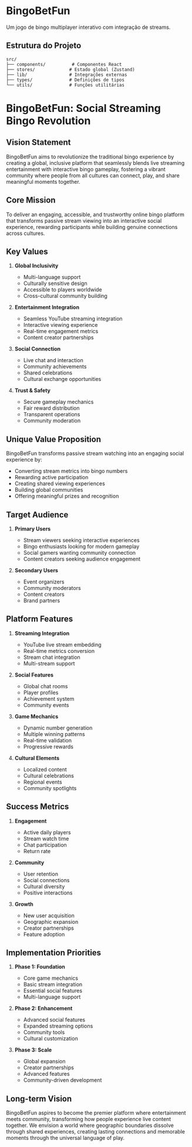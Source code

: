 # BingoBetFun

Um jogo de bingo multiplayer interativo com integração de streams.

## Estrutura do Projeto

```
src/
├── components/          # Componentes React
├── stores/             # Estado global (Zustand)
├── lib/                # Integrações externas
├── types/              # Definições de tipos
└── utils/              # Funções utilitárias
```

# BingoBetFun: Social Streaming Bingo Revolution

## Vision Statement

BingoBetFun aims to revolutionize the traditional bingo experience by creating a global, inclusive platform that seamlessly blends live streaming entertainment with interactive bingo gameplay, fostering a vibrant community where people from all cultures can connect, play, and share meaningful moments together.

## Core Mission

To deliver an engaging, accessible, and trustworthy online bingo platform that transforms passive stream viewing into an interactive social experience, rewarding participants while building genuine connections across cultures.

## Key Values

1. **Global Inclusivity**

   - Multi-language support
   - Culturally sensitive design
   - Accessible to players worldwide
   - Cross-cultural community building

2. **Entertainment Integration**

   - Seamless YouTube streaming integration
   - Interactive viewing experience
   - Real-time engagement metrics
   - Content creator partnerships

3. **Social Connection**

   - Live chat and interaction
   - Community achievements
   - Shared celebrations
   - Cultural exchange opportunities

4. **Trust & Safety**
   - Secure gameplay mechanics
   - Fair reward distribution
   - Transparent operations
   - Community moderation

## Unique Value Proposition

BingoBetFun transforms passive stream watching into an engaging social experience by:

- Converting stream metrics into bingo numbers
- Rewarding active participation
- Creating shared viewing experiences
- Building global communities
- Offering meaningful prizes and recognition

## Target Audience

1. **Primary Users**

   - Stream viewers seeking interactive experiences
   - Bingo enthusiasts looking for modern gameplay
   - Social gamers wanting community connection
   - Content creators seeking audience engagement

2. **Secondary Users**
   - Event organizers
   - Community moderators
   - Content creators
   - Brand partners

## Platform Features

1. **Streaming Integration**

   - YouTube live stream embedding
   - Real-time metrics conversion
   - Stream chat integration
   - Multi-stream support

2. **Social Features**

   - Global chat rooms
   - Player profiles
   - Achievement system
   - Community events

3. **Game Mechanics**

   - Dynamic number generation
   - Multiple winning patterns
   - Real-time validation
   - Progressive rewards

4. **Cultural Elements**
   - Localized content
   - Cultural celebrations
   - Regional events
   - Community spotlights

## Success Metrics

1. **Engagement**

   - Active daily players
   - Stream watch time
   - Chat participation
   - Return rate

2. **Community**

   - User retention
   - Social connections
   - Cultural diversity
   - Positive interactions

3. **Growth**
   - New user acquisition
   - Geographic expansion
   - Creator partnerships
   - Feature adoption

## Implementation Priorities

1. **Phase 1: Foundation**

   - Core game mechanics
   - Basic stream integration
   - Essential social features
   - Multi-language support

2. **Phase 2: Enhancement**

   - Advanced social features
   - Expanded streaming options
   - Community tools
   - Cultural customization

3. **Phase 3: Scale**
   - Global expansion
   - Creator partnerships
   - Advanced features
   - Community-driven development

## Long-term Vision

BingoBetFun aspires to become the premier platform where entertainment meets community, transforming how people experience live content together. We envision a world where geographic boundaries dissolve through shared experiences, creating lasting connections and memorable moments through the universal language of play.
